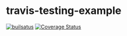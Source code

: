# travis-testing-example
[![builsatus](https://travis-ci.org/maxemil/travis-testing-example.svg?branch=master)](https://travis-ci.org/maxemil/travis-testing-example.svg?branch=master)
[![Coverage Status](https://coveralls.io/repos/github/maxemil/travis-testing-example/badge.svg?branch=master)](https://coveralls.io/github/maxemil/travis-testing-example?branch=master)
